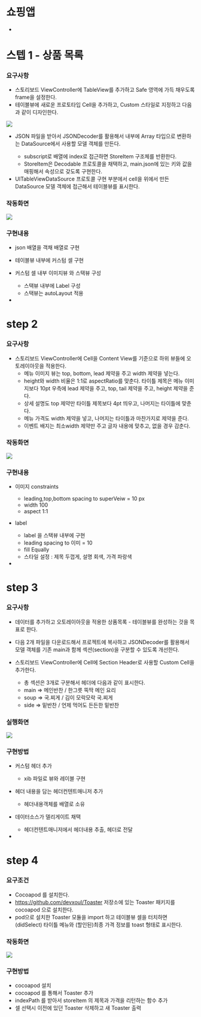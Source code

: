 # 쇼핑앱

-

# 스텝 1 - 상품 목록

### 요구사항

- 스토리보드 ViewController에 TableView를 추가하고 Safe 영역에 가득 채우도록 frame을 설정한다.
- 테이블뷰에 새로운 프로토타입 Cell을 추가하고, Custom 스타일로 지정하고 다음과 같이 디자인한다.

![](http://public.codesquad.kr/jk/storeapp-step1-celldesign.png)

- JSON 파일을 받아서 JSONDecoder를 활용해서 내부에 Array<StoreItem> 타입으로 변환하는 DataSource에서 사용할 모델 객체를 만든다.
	* subscript로 배열에 index로 접근하면 StoreItem 구조체를 반환한다.
	* StoreItem은 Decodable 프로토콜을 채택하고, main.json에 있는 키와 값을 매핑해서 속성으로 갖도록 구현한다.
- UITableViewDataSource 프로토콜 구현 부분에서 cell을 위에서 만든 DataSource 모델 객체에 접근해서 테이블뷰를 표시한다.



### 작동화면

![](swift_storeApp_step1_20190326.png)

### 구현내용

- json 배열을 객채 배열로 구현
- 테이블뷰 내부에 커스텀 셀 구현
- 커스텀 셀 내부 이미지뷰 와 스택뷰 구성
	* 스택뷰 내부에 Label 구성
	* 스택뷰는 autoLayout 적용


-

# step 2 

### 요구사항

 - 스토리보드 ViewController에 Cell을 Content View를 기준으로 하위 뷰들에 오토레이아웃을 적용한다.
	* 메뉴 이미지 뷰는 top, bottom, lead 제약을 주고 width 제약을 넣는다. 
	* height와 width 비율은 1:1로 aspectRatio를 맞춘다.
타이틀 제목은 메뉴 이미지보다 10pt 우측에 lead 제약을 주고, top, tail 제약을 주고, height 제약을 준다.
	* 상세 설명도 top 제약만 타이틀 제목보다 4pt 띄우고, 나머지는 타이틀에 맞춘다.
	* 메뉴 가격도 width 제약을 넣고, 나머지는 타이틀과 마찬가지로 제약을 준다.
	* 이벤트 배지는 최소width 제약만 주고 글자 내용에 맞추고, 없을 경우 감춘다.


### 작동화면

![](swift_storeApp_step2_20190328.png)


### 구현내용

- 이미지 constraints
	* leading,top,bottom spacing to superVeiw = 10 px
	* width 100
	* aspect 1:1

- label
	* label 을 스택뷰 내부에 구현
	* leading spacing to 이미 = 10
	* fill Equally
	* 스타일 설정 : 제목 두껍게, 설명 회색, 가격 파랑색 

	
-


# step 3

### 요구사항

- 데이터를 추가하고 오토레이아웃을 적용한 상품목록 - 테이블뷰를 완성하는 것을 목표로 한다.
- 다음 2개 파일을 다운로드해서 프로젝트에 복사하고 JSONDecoder를 활용해서 모델 객체를 기존 main과 함께 섹션(section)을 구분할 수 있도록 개선한다.
- 스토리보드 ViewController에 Cell에 Section Header로 사용할 Custom Cell을 추가한다.

	* 총 섹션은 3개로 구분해서 헤더에 다음과 같이 표시한다.
	* main => 메인반찬 / 한그릇 뚝딱 메인 요리
	* soup => 국.찌게 / 김이 모락모락 국.찌게
	* side => 밑반찬 / 언제 먹어도 든든한 밑반찬


### 실행화면

![](swift_storeApp_step3_20190328.gif)


### 구현방법

- 커스텀 헤더 추가 
	* xib 파일로 뷰와 레이블 구현
- 헤더 내용을 담는 헤더컨텐트매니저 추가
	* 헤더내용객체를 배열로 소유
- 데이터소스가 델리게이트 채택
	* 헤더컨텐트매니저에서 헤더내용 추출, 헤더로 전달

	
-
	
# step 4

### 요구조건

- Cocoapod 를 설치한다. 
 - https://github.com/devxoul/Toaster 저장소에 있는 Toaster 패키지를 cocoapod 으로 설치한다.
 - pod으로 설치한 Toaster 모듈을 import 하고 테이블뷰 셀을 터치하면 (didSelect) 타이틀 메뉴와 (할인된)최종 가격 정보를 toast 형태로 표시한다.

 
### 작동화면

![](swift_storeApp_step4_20190401.gif)


### 구현방법

- cocoapod 설치 
- cocoapod 를 통해서 Toaster 추가
- indexPath 를 받아서 storeItem 의 제목과 가격을 리턴하는 함수 추가
- 셀 선택시 이전에 있던 Toaster 삭제하고 새 Toaster 출력